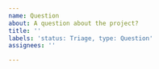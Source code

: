 ```yaml
---
name: Question
about: A question about the project?
title: ''
labels: 'status: Triage, type: Question'
assignees: ''

---
```



